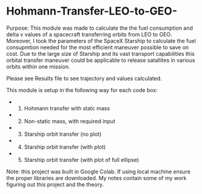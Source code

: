 # Hohmann-Transfer-LEO-to-GEO-

Purpose: This module was made to calculate the the fuel consumption and delta v values of a spacecraft transferring orbits from LEO to GEO. Moreover, I took the parameters of the SpaceX Starship to calculate the fuel consupmtion needed for the most efficient maneuver possible to save on cost. Due to the large size of Starship and its vast transport capabilities this orbital transfer maneuver could be applicable to release satallites in various orbits within one mission.

Please see Results file to see trajectory and values calculated.

This module is setup in the following way for each code box:
- 1. Hohmann transfer with statc mass
- 2. Non-static mass, with required input
- 3. Starship orbit transfer (no plot)
- 4. Starship orbit transfer (with plot)
- 5.  Starship orbit transfer (with plot of full ellipse)

Note: this project was built in Google Colab. If using local machine ensure the proper libraries are downloaded. My notes contain some of my work figuring out this project and the theory.
